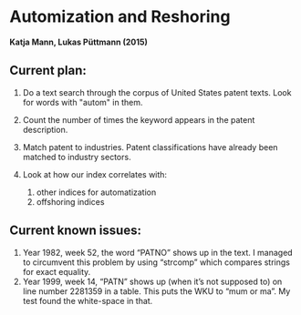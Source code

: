 Automization and Reshoring
===========================================================
**Katja Mann, Lukas Püttmann (2015)**


Current plan:
---------------------------
1. Do a text search through the corpus of United States patent texts. Look for words with "autom" in them.

2. Count the number of times the keyword appears in the patent description.

3. Match patent to industries. Patent classifications have already been matched to industry sectors. 

4. Look at how our index correlates with:
	1. other indices for automatization
	2. offshoring indices

Current known issues:
---------------------------
1. Year 1982, week 52, the word “PATNO” shows up in the text. I managed to circumvent this problem by using “strcomp” which compares strings for exact equality.
2. Year 1999, week 14, “PATN” shows up (when it’s not supposed to) on line number 2281359 in a table. This puts the WKU to “mum or ma”. My test found the white-space in that. 